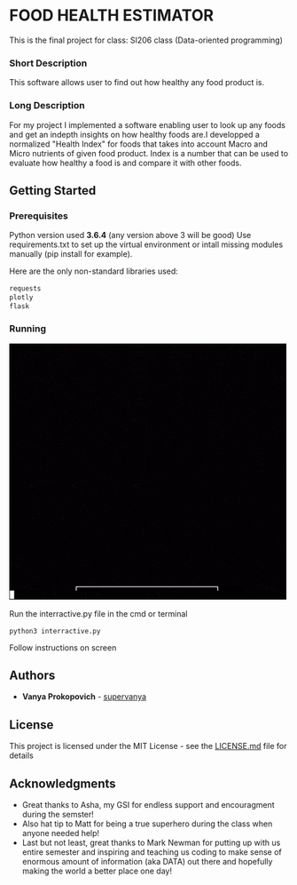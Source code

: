 # FOOD HEALTH ESTIMATOR
  This is the final project for class:
  SI206 class (Data-oriented programming)

### Short Description
This software allows user to find out how healthy any food product is.

### Long Description
For my project I implemented a software enabling user to look up any foods and get an indepth insights on how healthy foods are.I developped a normalized "Health Index" for foods that takes into account Macro and Micro nutrients of given food product. Index is a number that can be used to evaluate how healthy a food is and compare it with other foods.





## Getting Started

### Prerequisites
Python version used **3.6.4** (any version above 3 will be good)
Use requirements.txt to set up the virtual environment or intall missing modules manually (pip install for example).

Here are the only non-standard libraries used:
```
requests
plotly
flask
```

### Running
![Runing the program](Nutri-Index_online.gif)

Run the interractive.py file in the cmd or terminal
```
python3 interractive.py
```
Follow instructions on screen



## Authors
* **Vanya Prokopovich** - [supervanya](https://github.com/supervanya)




## License
This project is licensed under the MIT License - see the [LICENSE.md](LICENSE.md) file for details




## Acknowledgments
  * Great thanks to Asha, my GSI for endless support and encouragment during the semster! 
  * Also hat tip to Matt for being a true superhero during the class when anyone needed help!
  * Last but not least, great thanks to Mark Newman for putting up with us entire semester and inspiring and teaching us coding to make sense of enormous amount of information (aka DATA) out there and hopefully making the world a better place one day!
